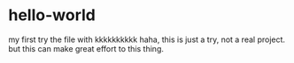 # hello-world
my first try
the file with kkkkkkkkkk
haha, this is just a try, not a real project. 
but this can make great effort to this thing.
